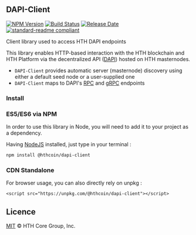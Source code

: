 ## DAPI-Client

[![NPM Version](https://img.shields.io/npm/v/@hthcoin/dapi-client)](https://www.npmjs.com/package/@hthcoin/dapi-client)
[![Build Status](https://github.com/MichaelHDesigns/js-dapi-client/actions/workflows/test_and_release.yml/badge.svg)](https://github.com/MichaelHDesigns/js-dapi-client/actions/workflows/test_and_release.yml)
[![Release Date](https://img.shields.io/github/release-date/hthcoin/dapi-client)](https://github.com/MichaelHDesigns/dapi-client/releases/latest)
[![standard-readme compliant](https://img.shields.io/badge/readme%20style-standard-brightgreen)](https://github.com/RichardLitt/standard-readme)

Client library used to access HTH DAPI endpoints

This library enables HTTP-based interaction with the HTH blockchain and HTH
Platform via the decentralized API ([DAPI](https://github.com/MichaelHDesigns/dapi))
hosted on HTH masternodes.

 - `DAPI-Client` provides automatic server (masternode) discovery using either a default seed node or a user-supplied one
 - `DAPI-Client` maps to DAPI's [RPC](https://github.com/MichaelHDesigns/dapi/tree/master/lib/rpcServer/commands) and [gRPC](https://github.com/MichaelHDesigns/dapi/tree/master/lib/grpcServer/handlers) endpoints

### Install

### ES5/ES6 via NPM

In order to use this library in Node, you will need to add it to your project as a dependency.

Having [NodeJS](https://nodejs.org/) installed, just type in your terminal :

```sh
npm install @hthcoin/dapi-client
```

### CDN Standalone

For browser usage, you can also directly rely on unpkg :

```
<script src="https://unpkg.com/@hthcoin/dapi-client"></script>
```


## Licence

[MIT](https://github.com/MichaelHDesigns/dapi-client/blob/master/LICENCE.md) © HTH Core Group, Inc.
